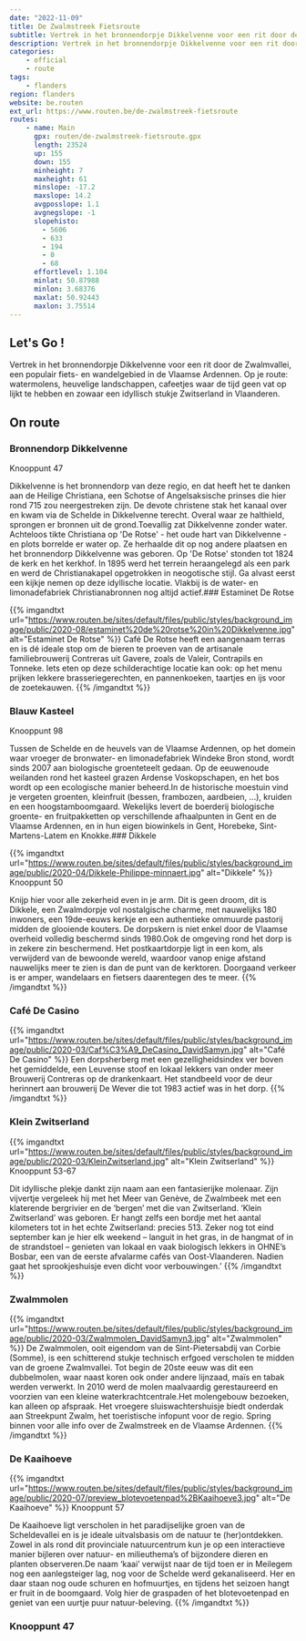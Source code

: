 ```yaml
---
date: "2022-11-09"
title: De Zwalmstreek Fietsroute
subtitle: Vertrek in het bronnendorpje Dikkelvenne voor een rit door de Zwalmvallei, een populair fiets- en wandelgebied in de Vlaamse Ardennen
description: Vertrek in het bronnendorpje Dikkelvenne voor een rit door de Zwalmvallei, een populair fiets- en wandelgebied in de Vlaamse Ardennen
categories:
    - official
    - route
tags:
    - flanders
region: flanders
website: be.routen
ext_url: https://www.routen.be/de-zwalmstreek-fietsroute
routes:
    - name: Main
      gpx: routen/de-zwalmstreek-fietsroute.gpx
      length: 23524
      up: 155
      down: 155
      minheight: 7
      maxheight: 61
      minslope: -17.2
      maxslope: 14.2
      avgposslope: 1.1
      avgnegslope: -1
      slopehisto:
        - 5606
        - 633
        - 194
        - 0
        - 68
      effortlevel: 1.104
      minlat: 50.87988
      minlon: 3.68376
      maxlat: 50.92443
      maxlon: 3.75514
---
```


## Let's Go ! 

Vertrek in het bronnendorpje Dikkelvenne voor een rit door de Zwalmvallei, een populair fiets- en wandelgebied in de Vlaamse Ardennen. Op je route: watermolens, heuvelige landschappen, cafeetjes waar de tijd geen vat op lijkt te hebben en zowaar een idyllisch stukje Zwitserland in Vlaanderen.

## On route

### Bronnendorp Dikkelvenne

Knooppunt 47

Dikkelvenne is het bronnendorp van deze regio, en dat heeft het te danken aan de Heilige Christiana, een Schotse of Angelsaksische prinses die hier rond 715 zou neergestreken zijn. De devote christene stak het kanaal over en kwam via de Schelde in Dikkelvenne terecht. Overal waar ze halthield, sprongen er bronnen uit de grond.Toevallig zat Dikkelvenne zonder water. Achteloos tikte Christiana op 'De Rotse' - het oude hart van Dikkelvenne - en plots borrelde er water op. Ze herhaalde dit op nog andere plaatsen en het bronnendorp Dikkelvenne was geboren. Op 'De Rotse' stonden tot 1824 de kerk en het kerkhof. In 1895 werd het terrein heraangelegd als een park en werd de Christianakapel opgetrokken in neogotische stijl. Ga alvast eerst een kijkje nemen op deze idyllische locatie. Vlakbij is de water- en limonadefabriek Christianabronnen nog altijd actief.### Estaminet De Rotse

{{% imgandtxt url="https://www.routen.be/sites/default/files/public/styles/background_image/public/2020-08/estaminet%20de%20rotse%20in%20Dikkelvenne.jpg" alt="Estaminet De Rotse" %}}
Café De Rotse heeft een aangenaam terras en is dé ideale stop om de bieren te proeven van de artisanale familiebrouwerij Contreras uit Gavere, zoals de Valeir, Contrapils en Tonneke. Iets eten op deze schilderachtige locatie kan ook: op het menu prijken lekkere brasseriegerechten, en pannenkoeken, taartjes en ijs voor de zoetekauwen.
{{% /imgandtxt %}}

### Blauw Kasteel

Knooppunt 98

Tussen de Schelde en de heuvels van de Vlaamse Ardennen, op het domein waar vroeger de bronwater- en limonadefabriek Windeke Bron stond, wordt sinds 2007 aan biologische groenteteelt gedaan. Op de eeuwenoude weilanden rond het kasteel grazen Ardense Voskopschapen, en het bos wordt op een ecologische manier beheerd.In de historische moestuin vind je vergeten groenten, kleinfruit (bessen, frambozen, aardbeien, ...), kruiden en een hoogstamboomgaard. Wekelijks levert de boerderij biologische groente- en fruitpakketten op verschillende afhaalpunten in Gent en de Vlaamse Ardennen, en in hun eigen biowinkels in Gent, Horebeke, Sint-Martens-Latem en Knokke.### Dikkele

{{% imgandtxt url="https://www.routen.be/sites/default/files/public/styles/background_image/public/2020-04/Dikkele-Philippe-minnaert.jpg" alt="Dikkele" %}}
Knooppunt 50

Knijp hier voor alle zekerheid even in je arm. Dit is geen droom, dit is Dikkele, een Zwalmdorpje vol nostalgische charme, met nauwelijks 180 inwoners, een 19de-eeuws kerkje en een authentieke ommuurde pastorij midden de glooiende kouters. De dorpskern is niet enkel door de Vlaamse overheid volledig beschermd sinds 1980.Ook de omgeving rond het dorp is in zekere zin beschermend. Het postkaartdorpje ligt in een kom, als verwijderd van de bewoonde wereld, waardoor vanop enige afstand nauwelijks meer te zien is dan de punt van de kerktoren. Doorgaand verkeer is er amper, wandelaars en fietsers daarentegen des te meer.
{{% /imgandtxt %}}

### Café De Casino

{{% imgandtxt url="https://www.routen.be/sites/default/files/public/styles/background_image/public/2020-03/Caf%C3%A9_DeCasino_DavidSamyn.jpg" alt="Café De Casino" %}}
Een dorpsherberg met een gezelligheidsindex ver boven het gemiddelde, een Leuvense stoof en lokaal lekkers van onder meer Brouwerij Contreras op de drankenkaart. Het standbeeld voor de deur herinnert aan brouwerij De Wever die tot 1983 actief was in het dorp.
{{% /imgandtxt %}}

### Klein Zwitserland

{{% imgandtxt url="https://www.routen.be/sites/default/files/public/styles/background_image/public/2020-03/KleinZwitserland.jpg" alt="Klein Zwitserland" %}}
Knooppunt 53-67

Dit idyllische plekje dankt zijn naam aan een fantasierijke molenaar. Zijn vijvertje vergeleek hij met het Meer van Genève, de Zwalmbeek met een klaterende bergrivier en de ‘bergen’ met die van Zwitserland. ‘Klein Zwitserland’ was geboren. Er hangt zelfs een bordje met het aantal kilometers tot in het echte Zwitserland: precies 513. Zeker nog tot eind september kan je hier elk weekend – languit in het gras, in de hangmat of in de strandstoel – genieten van lokaal en vaak biologisch lekkers in OHNE’s Bosbar, een van de eerste afvalarme cafés van Oost-Vlaanderen. Nadien gaat het sprookjeshuisje even dicht voor verbouwingen.’
{{% /imgandtxt %}}

### Zwalmmolen

{{% imgandtxt url="https://www.routen.be/sites/default/files/public/styles/background_image/public/2020-03/Zwalmmolen_DavidSamyn3.jpg" alt="Zwalmmolen" %}}
De Zwalmmolen, ooit eigendom van de Sint-Pietersabdij van Corbie (Somme), is een schitterend stukje technisch erfgoed verscholen te midden van de groene Zwalmvallei. Tot begin de 20ste eeuw was dit een dubbelmolen, waar naast koren ook onder andere lijnzaad, maïs en tabak werden verwerkt. In 2010 werd de molen maalvaardig gerestaureerd en voorzien van een kleine waterkrachtcentrale.Het molengebouw bezoeken, kan alleen op afspraak. Het vroegere sluiswachtershuisje biedt onderdak aan Streekpunt Zwalm, het toeristische infopunt voor de regio. Spring binnen voor alle info over de Zwalmstreek en de Vlaamse Ardennen.
{{% /imgandtxt %}}

### De Kaaihoeve

{{% imgandtxt url="https://www.routen.be/sites/default/files/public/styles/background_image/public/2020-07/preview_blotevoetenpad%2BKaaihoeve3.jpg" alt="De Kaaihoeve" %}}
Knooppunt 57

De Kaaihoeve ligt verscholen in het paradijselijke groen van de Scheldevallei en is je ideale uitvalsbasis om de natuur te (her)ontdekken. Zowel in als rond dit provinciale natuurcentrum kun je op een interactieve manier bijleren over natuur- en milieuthema’s of bijzondere dieren en planten observeren.De naam ‘kaai’ verwijst naar de tijd toen er in Meilegem nog een aanlegsteiger lag, nog voor de Schelde werd gekanaliseerd. Her en daar staan nog oude schuren en hofmuurtjes, en tijdens het seizoen hangt er fruit in de boomgaard. Volg hier de graspaden of het blotevoetenpad en geniet van een uurtje puur natuur-beleving.
{{% /imgandtxt %}}

### Knooppunt 47


